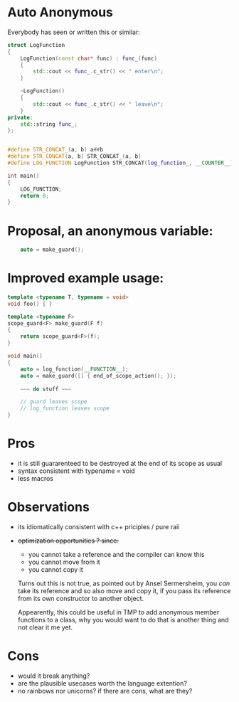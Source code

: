 Auto Anonymous
==============

Everybody has seen or written this or similar:

```cpp
struct LogFunction
{
    LogFunction(const char* func) : func_(func)
    {
        std::cout << func_.c_str() << " enter\n";
    }

    ~LogFunction()
    {
        std::cout << func_.c_str() << " leave\n";
    }
private:
    std::string func_;
};


#define STR_CONCAT_(a, b) a##b
#define STR_CONCAT(a, b) STR_CONCAT_(a, b)
#define LOG_FUNCTION LogFunction STR_CONCAT(log_function_, __COUNTER__) (__FUNCTION__)

int main()
{
    LOG_FUNCTION;
    return 0;
}
```


Proposal, an anonymous variable:
================================
```cpp
    auto = make_guard();
```    
Improved example usage:
=======================

```cpp
template <typename T, typename = void>
void foo() { }

template <typename F>
scope_guard<F> make_guard(F f)
{
	return scope_guard<F>(f);
}

void main()
{
	auto = log_function(__FUNCTION__);
	auto = make_guard([] { end_of_scope_action(); }); 
	
	~~~ do stuff ~~~

	// guard leaves scope 
	// log_function leaves scope
}
```

Pros
====
- it is still guararenteed to be destroyed at the end of its scope as usual
- syntax consistent with typename = void
- less macros

Observations
=============
- its idiomatically consistent with c++ priciples / pure raii
- ~~optimization opportunities ? since:~~
  - you cannot take a reference and the compiler can know this
  - you cannot move from it
  - you cannot copy it
  
  Turns out this is not true, as pointed out by Ansel Sermersheim, you _can_ take its reference and so also move and copy it, if
  you pass its reference from its own constructor to another object.

  Appearently, this could be useful in TMP to add anonymous member functions to a class, why you would want to do that is another thing
  and not clear it me yet.

Cons
====
- would it break anything?
- are the plausible usecases worth the language extention?
- no rainbows nor unicorns? if there are cons, what are they?
